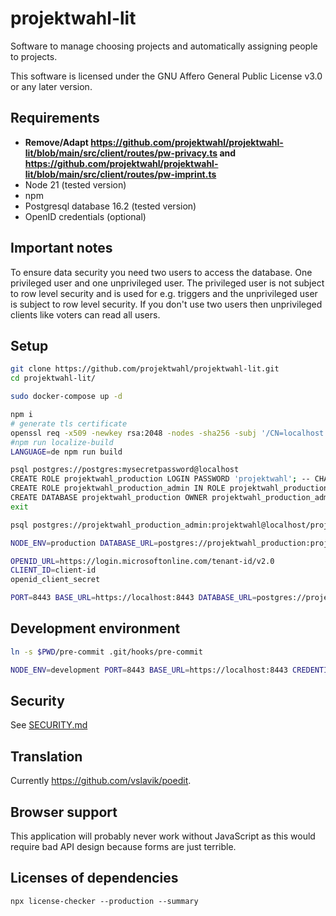 <!--
/*
projektwahl-lit is a software to manage choosing projects and automatically assigning people to projects.
Copyright (C) 2021 Moritz Hedtke

This program is free software: you can redistribute it and/or modify
it under the terms of the GNU Affero General Public License as published
by the Free Software Foundation, either version 3 of the License, or
(at your option) any later version.

This program is distributed in the hope that it will be useful,
but WITHOUT ANY WARRANTY; without even the implied warranty of
MERCHANTABILITY or FITNESS FOR A PARTICULAR PURPOSE. See the
GNU Affero General Public License for more details.

You should have received a copy of the GNU Affero General Public License
along with this program. If not, see https://www.gnu.org/licenses/.
*/
/*!
https://github.com/projektwahl/projektwahl-lit
SPDX-License-Identifier: AGPL-3.0-or-later
SPDX-FileCopyrightText: 2021 Moritz Hedtke <Moritz.Hedtke@t-online.de>
*/
-->

# projektwahl-lit

Software to manage choosing projects and automatically assigning people to projects.

This software is licensed under the GNU Affero General Public License v3.0 or any later version.

## Requirements

- **Remove/Adapt https://github.com/projektwahl/projektwahl-lit/blob/main/src/client/routes/pw-privacy.ts and https://github.com/projektwahl/projektwahl-lit/blob/main/src/client/routes/pw-imprint.ts**
- Node 21 (tested version)
- npm
- Postgresql database 16.2 (tested version)
- OpenID credentials (optional)

## Important notes

To ensure data security you need two users to access the database. One privileged user and one unprivileged user. The privileged user is not subject to row level security and is used for e.g. triggers and the unprivileged user is subject to row level security. If you don't use two users then unprivileged clients like voters can read all users.

## Setup

```bash
git clone https://github.com/projektwahl/projektwahl-lit.git
cd projektwahl-lit/

sudo docker-compose up -d

npm i
# generate tls certificate
openssl req -x509 -newkey rsa:2048 -nodes -sha256 -subj '/CN=localhost' -keyout key.pem -out cert.pem
#npm run localize-build
LANGUAGE=de npm run build

psql postgres://postgres:mysecretpassword@localhost
CREATE ROLE projektwahl_production LOGIN PASSWORD 'projektwahl'; -- CHANGE/REMOVE THIS PASSWORD
CREATE ROLE projektwahl_production_admin IN ROLE projektwahl_production LOGIN PASSWORD 'projektwahl'; -- CHANGE/REMOVE THIS PASSWORD
CREATE DATABASE projektwahl_production OWNER projektwahl_production_admin;
exit

psql postgres://projektwahl_production_admin:projektwahl@localhost/projektwahl_production --single-transaction < src/server/setup.sql

NODE_ENV=production DATABASE_URL=postgres://projektwahl_production:projektwahl@localhost/projektwahl_production npm run setup

OPENID_URL=https://login.microsoftonline.com/tenant-id/v2.0
CLIENT_ID=client-id
openid_client_secret

PORT=8443 BASE_URL=https://localhost:8443 DATABASE_URL=postgres://projektwahl@projektwahl/projektwahl CREDENTIALS_DIRECTORY=$PWD npm run server

```

## Development environment

```bash
ln -s $PWD/pre-commit .git/hooks/pre-commit

NODE_ENV=development PORT=8443 BASE_URL=https://localhost:8443 CREDENTIALS_DIRECTORY=$PWD DATABASE_HOST=localhost DATABASE_URL=postgres://projektwahl_staging:projektwahl@localhost/projektwahl_staging npm run server
```

## Security

See [SECURITY.md](SECURITY.md)

## Translation

Currently https://github.com/vslavik/poedit.

## Browser support

This application will probably never work without JavaScript as this would require bad API design because forms are just terrible.

## Licenses of dependencies

```
npx license-checker --production --summary
```
